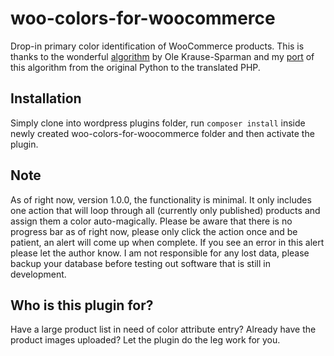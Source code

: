 # woo-colors-for-woocommerce

Drop-in primary color identification of WooCommerce products. This is thanks to the wonderful [algorithm](https://github.com/pixelogik/ColorCube) by Ole Krause-Sparman and my [port](https://github.com/Mauricio-Urrego/colorcube-php) of this algorithm from the original Python to the translated PHP.

## Installation
Simply clone into wordpress plugins folder, run ```composer install``` inside newly created woo-colors-for-woocommerce folder and then activate the plugin.

## Note
As of right now, version 1.0.0, the functionality is minimal. It only includes one action that will loop through all (currently only published) products and assign them a color auto-magically. Please be aware that there is no progress bar as of right now, please only click the action once and be patient, an alert will come up when complete. If you see an error in this alert please let the author know. I am not responsible for any lost data, please backup your database before testing out software that is still in development.

## Who is this plugin for?
Have a large product list in need of color attribute entry? Already have the product images uploaded? Let the plugin do the leg work for you.
